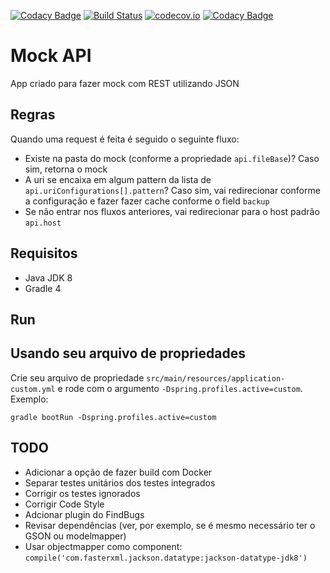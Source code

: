 [![Codacy Badge](https://api.codacy.com/project/badge/Grade/67cdddf44d87495c84e3bddfdb5de074)](https://www.codacy.com/app/jfelipesp/mock-api?utm_source=github.com&utm_medium=referral&utm_content=concretesolutions/mock-api&utm_campaign=badger)
[![Build Status](https://travis-ci.org/concretesolutions/mock-api.svg?branch=master)](https://travis-ci.org/concretesolutions/mock-api)
[![codecov.io](https://codecov.io/github/concretesolutions/mock-api/coverage.svg?branch=master)](https://codecov.io/github/concretesolutions/mock-api?branch=master)
[![Codacy Badge](https://api.codacy.com/project/badge/Grade/67cdddf44d87495c84e3bddfdb5de074)](https://www.codacy.com/app/jfelipesp/mock-api?utm_source=github.com&amp;utm_medium=referral&amp;utm_content=concretesolutions/mock-api&amp;utm_campaign=Badge_Grade)

# Mock API

App criado para fazer mock com REST utilizando JSON

## Regras

Quando uma request é feita é seguido o seguinte fluxo:

* Existe na pasta do mock (conforme a propriedade `api.fileBase`)? Caso sim, retorna o mock
* A uri se encaixa em algum pattern da lista de `api.uriConfigurations[].pattern`? Caso sim, vai redirecionar conforme a configuração e fazer fazer cache conforme o field `backup`
* Se não entrar nos fluxos anteriores, vai redirecionar para o host padrão `api.host`

## Requisitos
* Java JDK 8
* Gradle 4

## Run

## Usando seu arquivo de propriedades
Crie seu arquivo de propriedade `src/main/resources/application-custom.yml` e rode com o argumento `-Dspring.profiles.active=custom`. Exemplo:
```
gradle bootRun -Dspring.profiles.active=custom
```

## TODO
* Adicionar a opção de fazer build com Docker
* Separar testes unitários dos testes integrados
* Corrigir os testes ignorados
* Corrigir Code Style
* Adcionar plugin do FindBugs
* Revisar dependências (ver, por exemplo, se é mesmo necessário ter o GSON ou modelmapper)
* Usar objectmapper como component: `compile('com.fasterxml.jackson.datatype:jackson-datatype-jdk8')`
